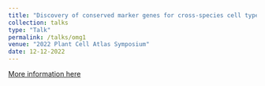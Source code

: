 ```yaml
---
title: "Discovery of conserved marker genes for cross-species cell type assignment by machine learning"
collection: talks
type: "Talk"
permalink: /talks/omg1
venue: "2022 Plant Cell Atlas Symposium"
date: 12-12-2022
---
```

[More information here]([http://example2.com](https://www.youtube.com/watch?v=ZbbZ09iyric&ab_channel=PlantCellAtlas))
